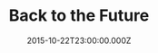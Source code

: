 ---
title: "Back to the Future"
year: 1985
date: 2015-10-22T23:00:00.000Z
permalink: /almanac/movies/2015-10-23-back-to-the-future/index.html
rating: 3
---